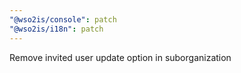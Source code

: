 ```yaml
---
"@wso2is/console": patch
"@wso2is/i18n": patch
---
```


Remove invited user update option in suborganization

